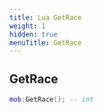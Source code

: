 ```yaml
---
title: Lua GetRace
weight: 1
hidden: true
menuTitle: GetRace
---
```

## GetRace
```lua
mob:GetRace(); -- int
```